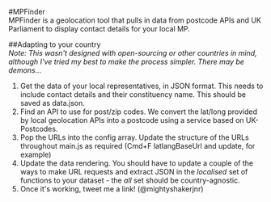 #MPFinder  
MPFinder is a geolocation tool that pulls in data from postcode APIs and UK Parliament to display contact details for your local MP.  

##Adapting to your country  
*Note: This wasn't designed with open-sourcing or other countries in mind, although I've tried my best to make the process simpler. There may be demons...*  
1) Get the data of your local representatives, in JSON format. This needs to include contact details and their constituency name. This should be saved as data.json.  
2) Find an API to use for post/zip codes. We convert the lat/long provided by local geolocation APIs into a postcode using a service based on UK-Postcodes.  
3) Pop the URLs into the config array. Update the structure of the URLs throughout main.js as required (Cmd+F latlangBaseUrl and update, for example)  
4) Update the data rendering. You should have to update a couple of the ways to make URL requests and extract JSON in the *localised* set of functions to your dataset - the *all* set should be country-agnostic.  
5) Once it's working, tweet me a link! (@mightyshakerjnr)

